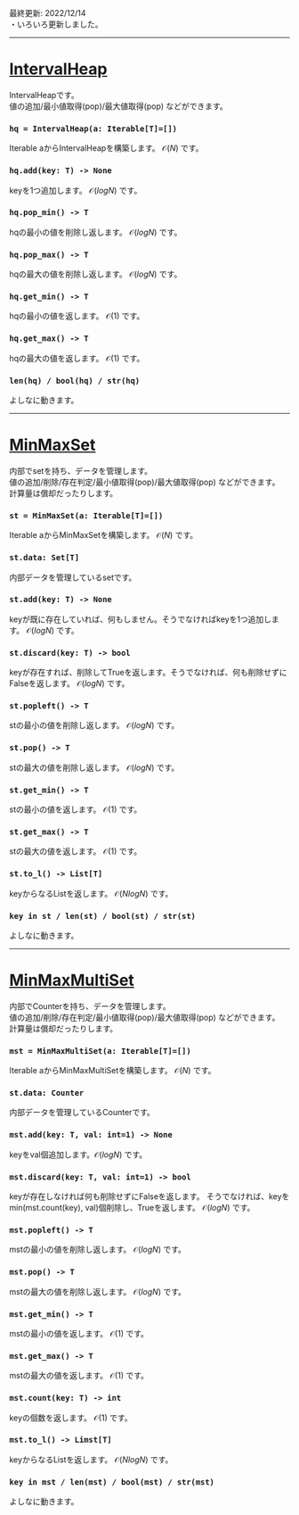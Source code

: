 最終更新: 2022/12/14  
・いろいろ更新しました。  

_____
# [IntervalHeap](https://github.com/titanium-22/Library/blob/main/Heap/IntervalHeap.py)

IntervalHeapです。  
値の追加/最小値取得(pop)/最大値取得(pop) などができます。

### ```hq = IntervalHeap(a: Iterable[T]=[])```
Iterable aからIntervalHeapを構築します。 $\mathcal{O}(N)$ です。

### ```hq.add(key: T) -> None```
keyを1つ追加します。 $\mathcal{O}(logN)$ です。

### ```hq.pop_min() -> T```
hqの最小の値を削除し返します。 $\mathcal{O}(logN)$ です。

### ```hq.pop_max() -> T```
hqの最大の値を削除し返します。 $\mathcal{O}(logN)$ です。

### ```hq.get_min() -> T```
hqの最小の値を返します。 $\mathcal{O}(1)$ です。

### ```hq.get_max() -> T```
hqの最大の値を返します。 $\mathcal{O}(1)$ です。

### ```len(hq) / bool(hq) / str(hq)```
よしなに動きます。

_____
# [MinMaxSet](https://github.com/titanium-22/Library/blob/main/Heap/MinMaxSet.py)

内部でsetを持ち、データを管理します。  
値の追加/削除/存在判定/最小値取得(pop)/最大値取得(pop) などができます。  
計算量は償却だったりします。

### ```st = MinMaxSet(a: Iterable[T]=[])```
Iterable aからMinMaxSetを構築します。 $\mathcal{O}(N)$ です。

### ```st.data: Set[T]```
内部データを管理しているsetです。

### ```st.add(key: T) -> None```
keyが既に存在していれば、何もしません。そうでなければkeyを1つ追加します。
$\mathcal{O}(logN)$ です。

### ```st.discard(key: T) -> bool```
keyが存在すれば、削除してTrueを返します。そうでなければ、何も削除せずにFalseを返します。 $\mathcal{O}(logN)$ です。

### ```st.popleft() -> T```
stの最小の値を削除し返します。 $\mathcal{O}(logN)$ です。

### ```st.pop() -> T```
stの最大の値を削除し返します。 $\mathcal{O}(logN)$ です。

### ```st.get_min() -> T```
stの最小の値を返します。 $\mathcal{O}(1)$ です。

### ```st.get_max() -> T```
stの最大の値を返します。 $\mathcal{O}(1)$ です。

### ```st.to_l() -> List[T]```
keyからなるListを返します。 $\mathcal{O}(NlogN)$ です。

### ```key in st / len(st) / bool(st) / str(st)```
よしなに動きます。


_____
# [MinMaxMultiSet](https://github.com/titanium-22/Library/blob/main/Heap/MinMaxMultiSet.py)

内部でCounterを持ち、データを管理します。  
値の追加/削除/存在判定/最小値取得(pop)/最大値取得(pop) などができます。  
計算量は償却だったりします。

### ```mst = MinMaxMultiSet(a: Iterable[T]=[])```
Iterable aからMinMaxMultiSetを構築します。 $\mathcal{O}(N)$ です。

### ```st.data: Counter```
内部データを管理しているCounterです。

### ```mst.add(key: T, val: int=1) -> None```
keyをval個追加します。$\mathcal{O}(logN)$ です。

### ```mst.discard(key: T, val: int=1) -> bool```
keyが存在しなければ何も削除せずにFalseを返します。
そうでなければ、keyをmin(mst.count(key), val)個削除し、Trueを返します。 $\mathcal{O}(logN)$ です。

### ```mst.popleft() -> T```
mstの最小の値を削除し返します。 $\mathcal{O}(logN)$ です。

### ```mst.pop() -> T```
mstの最大の値を削除し返します。 $\mathcal{O}(logN)$ です。

### ```mst.get_min() -> T```
mstの最小の値を返します。 $\mathcal{O}(1)$ です。

### ```mst.get_max() -> T```
mstの最大の値を返します。 $\mathcal{O}(1)$ です。

### ```mst.count(key: T) -> int```
keyの個数を返します。 $\mathcal{O}(1)$ です。

### ```mst.to_l() -> Limst[T]```
keyからなるListを返します。 $\mathcal{O}(NlogN)$ です。

### ```key in mst / len(mst) / bool(mst) / str(mst)```
よしなに動きます。
